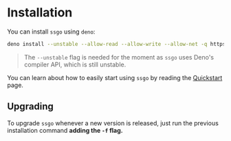 # Installation

You can install `ssgo` using `deno`:

```bash
deno install --unstable --allow-read --allow-write --allow-net -q https://denopkg.com/mdubourg001/ssgo/ssgo.ts
```

> The `--unstable` flag is needed for the moment as `ssgo` uses Deno's compiler API, which is still unstable.

You can learn about how to easily start using `ssgo` by reading the [Quickstart](/docs/quickstart.html) page.

## Upgrading

To upgrade `ssgo` whenever a new version is released, just run the previous installation command **adding the `-f` flag.**

